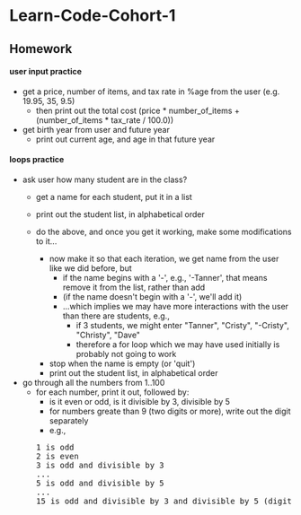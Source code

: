 # Learn-Code-Cohort-1
## Homework
#### user input practice
* get a price, number of items, and tax rate in %age from the user (e.g. 19.95, 35, 9.5)
  * then print out the total cost (price * number_of_items + (number_of_items * tax_rate / 100.0))
* get birth year from user and future year
  * print out current age, and age in that future year
#### loops practice
* ask user how many student are in the class?
  * get a name for each student, put it in a list
  * print out the student list, in alphabetical order

  * do the above, and once you get it working, make some modifications to it...
    * now make it so that each iteration, we get name from the user like we did before, but
      * if the name begins with a '-', e.g., '-Tanner', that means remove it from the list, rather than add
      * (if the name doesn't begin with a '-', we'll add it)
      * ...which implies we may have more interactions with the user than there are students, e.g.,
          * if 3 students, we might enter "Tanner", "Cristy", "-Cristy", "Christy", "Dave"
          * therefore a for loop which we may have used initially is probably not going to work
    * stop when the name is empty (or 'quit')
    * print out the student list, in alphabetical order
* go through all the numbers from 1..100
  * for each number, print it out, followed by:
    * is it even or odd, is it divisible by 3, divisible by 5
    * for numbers greate than 9 (two digits or more), write out the digit separately
    * e.g.,
    <pre>
    1 is odd
    2 is even
    3 is odd and divisible by 3
    ...
    5 is odd and divisible by 5
    ...
    15 is odd and divisible by 3 and divisible by 5 (digits are 1, 5)
    </pre>


    


